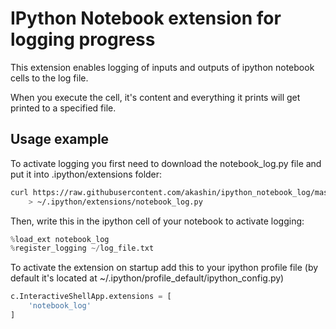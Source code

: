# IPython Notebook extension for logging progress

This extension enables logging of inputs and outputs of ipython notebook cells to the log file.

When you execute the cell, it's content and everything it prints will get printed to a specified file.

## Usage example

To activate logging you first need to download the notebook_log.py file and put it into .ipython/extensions folder:
```bash
curl https://raw.githubusercontent.com/akashin/ipython_notebook_log/master/notebook_log.py \
    > ~/.ipython/extensions/notebook_log.py
```

Then, write this in the ipython cell of your notebook to activate logging:
```python
%load_ext notebook_log
%register_logging ~/log_file.txt
```

To activate the extension on startup add this to your ipython profile file
(by default it's located at ~/.ipython/profile_default/ipython_config.py)

```python
c.InteractiveShellApp.extensions = [
    'notebook_log'
]
```
